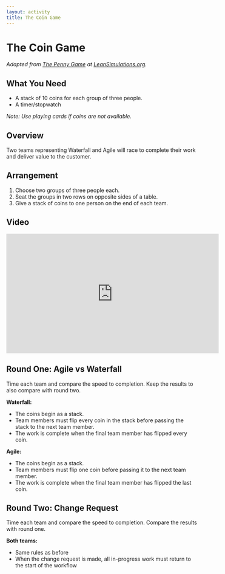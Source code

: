 ```yaml
---
layout: activity
title: The Coin Game
---
```



# The Coin Game

_Adapted from [The Penny Game][source] at [LeanSimulations.org][author]._

[source]: http://www.leansimulations.org/2010/11/penny-game.html
[author]: http://www.leansimulations.org

## What You Need

- A stack of 10 coins for each group of three people.
- A timer/stopwatch

_Note: Use playing cards if coins are not available._



## Overview

Two teams representing Waterfall and Agile will race to complete their work and deliver value to the customer.



## Arrangement

1. Choose two groups of three people each.
2. Seat the groups in two rows on opposite sides of a table.
3. Give a stack of coins to one person on the end of each team.



## Video

<iframe width="560" height="315" src="https://www.youtube.com/embed/fh4nkQnWL6I" frameborder="0" allowfullscreen></iframe>


## Round One: Agile vs Waterfall

Time each team and compare the speed to completion. Keep the results to also compare with round two.

**Waterfall:**
- The coins begin as a stack.
- Team members must flip every coin in the stack before passing the stack to the next team member.
- The work is complete when the final team member has flipped every coin.

**Agile:**
- The coins begin as a stack.
- Team members must flip one coin before passing it to the next team member.
- The work is complete when the final team member has flipped the last coin.



## Round Two: Change Request

Time each team and compare the speed to completion. Compare the results with round one.

**Both teams:**
- Same rules as before
- When the change request is made, all in-progress work must return to the start of the workflow

